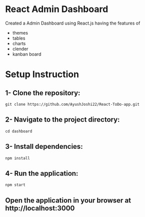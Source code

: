 # React Admin Dashboard 
Created a Admin Dashboard using React.js having the features of 
- themes
- tables
- charts
- clender
- kanban board



# Setup Instruction
## 1- Clone the repository:
    git clone https://github.com/AyushJoshi22/React-ToDo-app.git
## 2- Navigate to the project directory:
    cd dashboard
## 3- Install dependencies:
    npm install
## 4- Run the application:
    npm start

## Open the application in your browser at http://localhost:3000
